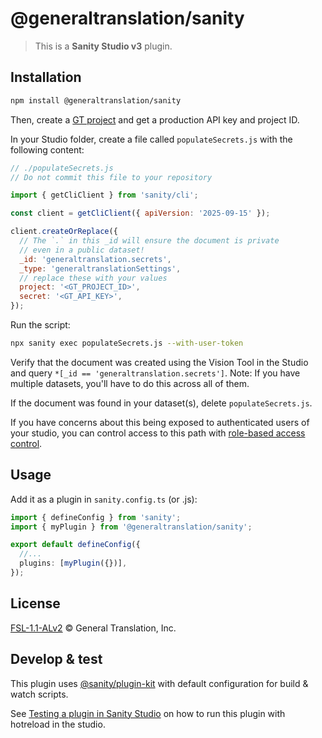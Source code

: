 # @generaltranslation/sanity

> This is a **Sanity Studio v3** plugin.

## Installation

```sh
npm install @generaltranslation/sanity
```

Then, create a [GT project](https://generaltranslation.com/dashboard) and get a production API key and project ID.

In your Studio folder, create a file called `populateSecrets.js` with the following content:

```javascript
// ./populateSecrets.js
// Do not commit this file to your repository

import { getCliClient } from 'sanity/cli';

const client = getCliClient({ apiVersion: '2025-09-15' });

client.createOrReplace({
  // The `.` in this _id will ensure the document is private
  // even in a public dataset!
  _id: 'generaltranslation.secrets',
  _type: 'generaltranslationSettings',
  // replace these with your values
  project: '<GT_PROJECT_ID>',
  secret: '<GT_API_KEY>',
});
```

Run the script:

```sh
npx sanity exec populateSecrets.js --with-user-token
```

Verify that the document was created using the Vision Tool in the Studio and query `*[_id == 'generaltranslation.secrets']`. Note: If you have multiple datasets, you'll have to do this across all of them.

If the document was found in your dataset(s), delete `populateSecrets.js`.

If you have concerns about this being exposed to authenticated users of your studio, you can control access to this path with [role-based access control](https://www.sanity.io/docs/access-control).

## Usage

Add it as a plugin in `sanity.config.ts` (or .js):

```ts
import { defineConfig } from 'sanity';
import { myPlugin } from '@generaltranslation/sanity';

export default defineConfig({
  //...
  plugins: [myPlugin({})],
});
```

## License

[FSL-1.1-ALv2](LICENSE.md) © General Translation, Inc.

## Develop & test

This plugin uses [@sanity/plugin-kit](https://github.com/sanity-io/plugin-kit)
with default configuration for build & watch scripts.

See [Testing a plugin in Sanity Studio](https://github.com/sanity-io/plugin-kit#testing-a-plugin-in-sanity-studio)
on how to run this plugin with hotreload in the studio.

